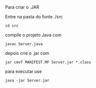 Para criar o .JAR

Entre na pasta do fonte ./src

    cd src

compile o projeto Java com 

    javac Server.java

depois crie o .jar com 

    jar cmvf MANIFEST.MF Server.jar *.class

para executar use 

    java -jar Server.jar
